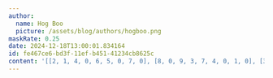 ```yaml
---
author:
  name: Hog Boo
  picture: /assets/blog/authors/hogboo.png
maskRate: 0.25
date: 2024-12-18T13:00:01.834164
id: fe467ce6-bd3f-11ef-b451-41234cb8625c
content: '[[2, 1, 4, 0, 6, 5, 0, 7, 0], [8, 0, 9, 3, 7, 4, 0, 1, 0], [3, 7, 5, 0, 0, 1, 4, 0, 9], [0, 9, 3, 5, 0, 6, 8, 4, 2], [1, 2, 8, 4, 0, 9, 6, 5, 7], [4, 5, 0, 8, 2, 7, 9, 3, 0], [5, 8, 2, 7, 4, 3, 1, 0, 6], [0, 4, 7, 1, 0, 2, 0, 8, 3], [9, 3, 0, 6, 0, 8, 7, 2, 4]]'
---
```

